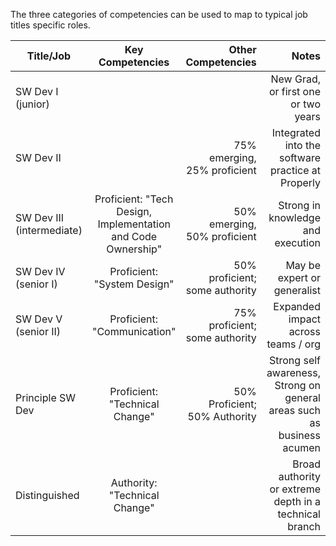 The three categories of competencies can be used to map to typical job titles specific roles. 



| Title/Job           | Key Competencies           | Other Competencies           |     Notes  |
| ------------------- |:-------------------------:| ----------------------------:| ----------:|
| SW Dev I (junior)   |   |   |  New Grad, or first one or two years |
| SW Dev II           |   |  75% emerging, 25% proficient  | Integrated into the software practice at Properly |
| SW Dev III (intermediate) | Proficient: "Tech Design, Implementation and Code Ownership" | 50% emerging, 50% proficient | Strong in knowledge and execution |
| SW Dev IV (senior I) | Proficient: "System Design" | 50% proficient; some authority  | May be expert or generalist  |
| SW Dev V (senior II) | Proficient: "Communication" | 75% proficient; some authority  | Expanded impact across teams / org |
| Principle SW Dev    | Proficient: "Technical Change" | 50% Proficient; 50% Authority | Strong self awareness, Strong on general areas such as business acumen |
| Distinguished       | Authority: "Technical Change" | | Broad authority or extreme depth in a technical branch |
